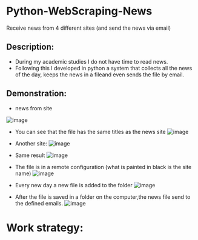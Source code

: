 # Python-WebScraping-News
Receive news from 4 different sites (and send the news via email)

## Description:
* During my academic studies I do not have time to read news.
* Following this I developed in python a system that collects all the news of the day, keeps the news in a fileand even sends the file by email.

## Demonstration:

* news from site 

![image](https://user-images.githubusercontent.com/72446237/147348587-e86cc1f0-5bb1-4cd1-b6ef-84192422be52.png)

* You can see that the file has the same titles as the news site
![image](https://user-images.githubusercontent.com/72446237/147349953-ad73c408-2f1b-4943-bd2a-1a1233a288b0.png)


* Another site:
![image](https://user-images.githubusercontent.com/72446237/147349484-b455f636-013f-4adc-be38-7449182a3e9a.png)

* Same result
![image](https://user-images.githubusercontent.com/72446237/147349297-0c959796-8fac-4f90-8cc8-53264f9a8274.png)


* The file is in a remote configuration (what is painted in black is the site name)
![image](https://user-images.githubusercontent.com/72446237/147350042-8c7eb47d-c797-49e3-90d5-0f904c68d53d.png)

* Every new day a new file is added to the folder
![image](https://user-images.githubusercontent.com/72446237/147350123-1ace48d7-272a-476e-9271-6f83f1b352d0.png)

* After the file is saved in a folder on the computer,the news file send to the defined emails.
![image](https://user-images.githubusercontent.com/72446237/147350394-9594232a-535b-4a6d-ad89-4eee53aa7ef5.png)

# Work strategy:



